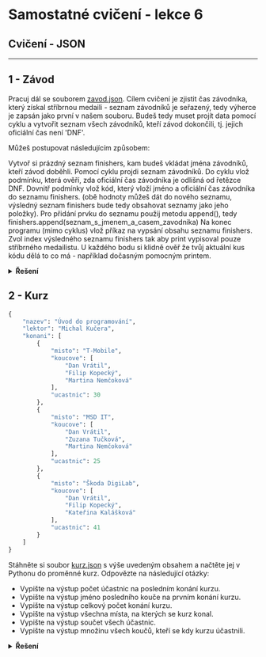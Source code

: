 # Samostatné cvičení - lekce 6
## Cvičení - JSON
---

## 1 - Závod

Pracuj dál se souborem [zavod.json](./assets/zavod.json). Cílem cvičení je zjistit čas závodníka, který získal stříbrnou medaili - seznam závodníků je seřazený, tedy výherce je zapsán jako první v našem souboru. Budeš tedy muset projít data pomocí cyklu a vytvořit seznam všech závodníků, kteří závod dokončili, tj. jejich oficiální čas není 'DNF'.

Můžeš postupovat následujícím způsobem:

Vytvoř si prázdný seznam finishers, kam budeš vkládat jména závodníků, kteří závod doběhli.
Pomocí cyklu projdi seznam závodníků.
Do cyklu vlož podmínku, která ověří, zda oficiální čas závodníka je odlišná od řetězce DNF.
Dovnitř podmínky vlož kód, který vloží jméno a oficiální čas závodníka do seznamu finishers. (obě hodnoty můžeš dát do nového seznamu, výsledný seznam finishers bude tedy obsahovat seznamy jako jeho položky). Pro přidání prvku do seznamu použij metodu append(), tedy finishers.append(seznam_s_jmenem_a_casem_zavodnika)
Na konec programu (mimo cyklus) vlož příkaz na vypsání obsahu seznamu finishers.
Zvol index výsledného seznamu finishers tak aby print vypisoval pouze stříbrného medailistu.
U každého bodu si klidně ověř že tvůj aktuální kus kódu dělá to co má - například dočasným pomocným printem.

<details>
<summary><b>Řešení</b></summary>

```python
Tady zatím nic není :)
```

</details>

## 2 - Kurz

```python
{
    "nazev": "Úvod do programování",
    "lektor": "Michal Kučera",
    "konani": [
        {
            "misto": "T-Mobile",
            "koucove": [
                "Dan Vrátil",
                "Filip Kopecký",
                "Martina Nemčoková"
            ],
            "ucastnic": 30
        },
        {
            "misto": "MSD IT",
            "koucove": [
                "Dan Vrátil",
                "Zuzana Tučková",
                "Martina Nemčoková"
            ],
            "ucastnic": 25
        },
        {
            "misto": "Škoda DigiLab",
            "koucove": [
                "Dan Vrátil",
                "Filip Kopecký",
                "Kateřina Kalášková"
            ],
            "ucastnic": 41
        }
    ]
}
```
Stáhněte si soubor [kurz.json](./assets/kurz.json) s výše uvedeným obsahem a načtěte jej v Pythonu do proměnné kurz. Odpovězte na následující otázky:

- Vypište na výstup počet účastnic na posledním konání kurzu.
- Vypište na výstup jméno posledního kouče na prvním konání kurzu.
- Vypište na výstup celkový počet konání kurzu.
- Vypište na výstup všechna místa, na kterých se kurz konal.
- Vypište na výstup součet všech účastnic.
- Vypište na výstup množinu všech koučů, kteří se kdy kurzu účastnili.

<details>
<summary><b>Řešení</b></summary>

```python
Tady zatím nic není :)
```

</details>